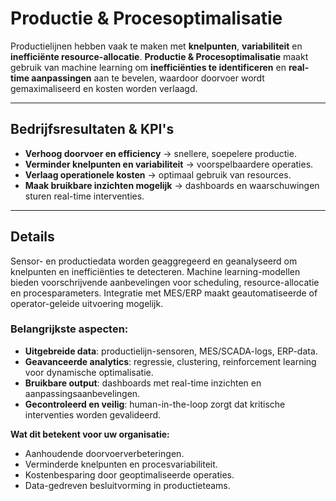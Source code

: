 # Productie & Procesoptimalisatie

Productielijnen hebben vaak te maken met **knelpunten**, **variabiliteit** en **inefficiënte resource-allocatie**. **Productie & Procesoptimalisatie** maakt gebruik van machine learning om **inefficiënties te identificeren** en **real-time aanpassingen** aan te bevelen, waardoor doorvoer wordt gemaximaliseerd en kosten worden verlaagd.  

---

## Bedrijfsresultaten & KPI's
- **Verhoog doorvoer en efficiency** → snellere, soepelere productie.  
- **Verminder knelpunten en variabiliteit** → voorspelbaardere operaties.  
- **Verlaag operationele kosten** → optimaal gebruik van resources.  
- **Maak bruikbare inzichten mogelijk** → dashboards en waarschuwingen sturen real-time interventies.  

---

## Details 
Sensor- en productiedata worden geaggregeerd en geanalyseerd om knelpunten en inefficiënties te detecteren. Machine learning-modellen bieden voorschrijvende aanbevelingen voor scheduling, resource-allocatie en procesparameters. Integratie met MES/ERP maakt geautomatiseerde of operator-geleide uitvoering mogelijk. 

### Belangrijkste aspecten:
- **Uitgebreide data**: productielijn-sensoren, MES/SCADA-logs, ERP-data.  
- **Geavanceerde analytics**: regressie, clustering, reinforcement learning voor dynamische optimalisatie.  
- **Bruikbare output**: dashboards met real-time inzichten en aanpassingsaanbevelingen.  
- **Gecontroleerd en veilig**: human-in-the-loop zorgt dat kritische interventies worden gevalideerd.  

**Wat dit betekent voor uw organisatie:**  
- Aanhoudende doorvoerverbeteringen.  
- Verminderde knelpunten en procesvariabiliteit.  
- Kostenbesparing door geoptimaliseerde operaties.  
- Data-gedreven besluitvorming in productieteams.  
